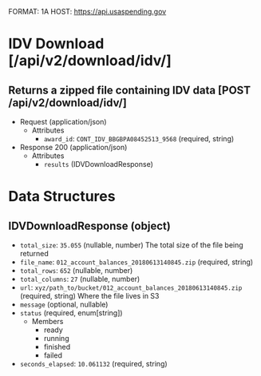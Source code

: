 FORMAT: 1A
HOST: https://api.usaspending.gov

# IDV Download [/api/v2/download/idv/]

## Returns a zipped file containing IDV data [POST /api/v2/download/idv/]

+ Request (application/json)
    + Attributes
        + `award_id`: `CONT_IDV_BBGBPA08452513_9568` (required, string)
+ Response 200 (application/json)
    + Attributes
        + `results` (IDVDownloadResponse)

# Data Structures

## IDVDownloadResponse (object)
+ `total_size`: `35.055` (nullable, number)
    The total size of the file being returned
+ `file_name`: `012_account_balances_20180613140845.zip` (required, string)
+ `total_rows`: `652` (nullable, number)
+ `total_columns`: `27` (nullable, number)
+ `url`: `xyz/path_to/bucket/012_account_balances_20180613140845.zip` (required, string)
    Where the file lives in S3
+ `message` (optional, nullable)
+ `status` (required, enum[string])
    + Members
        + ready
        + running
        + finished
        + failed
+ `seconds_elapsed`: `10.061132` (required, string)
